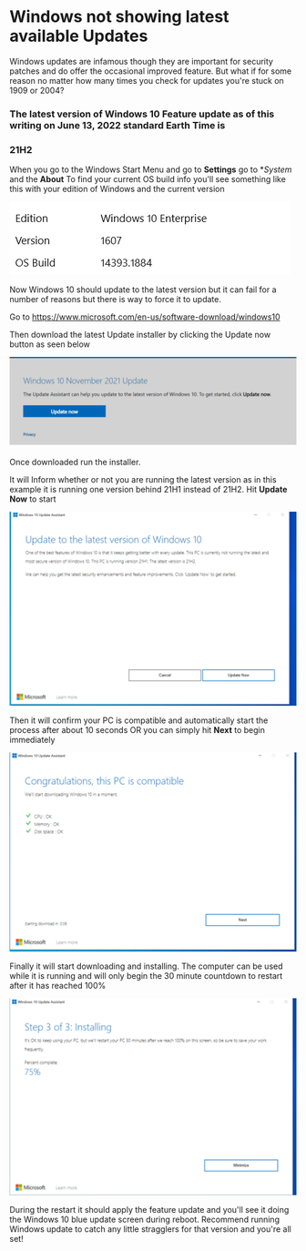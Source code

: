 # Windows not showing latest available Updates

Windows updates are infamous though they are important for security patches and do offer the occasional improved feature. But what if for some reason no matter how many times you check for updates you're stuck on 1909 or 2004?

### The latest version of Windows 10 Feature update as of this writing on June 13, 2022 standard Earth Time is
### 21H2

When you go to the Windows Start Menu and go to **Settings** go to **System* and the **About** To find your current OS build info you'll see something like this with your edition of Windows and the current version

![Version of Windows currently](https://github.com/petrellaperspective/Koitech/blob/main/github_images/version_number.PNG)

Now Windows 10 should update to the latest version but it can fail for a number of reasons but there is way to force it to update.

Go to https://www.microsoft.com/en-us/software-download/windows10

Then download the latest Update installer by clicking the Update now button as seen below

![Update Now Windows Button](https://github.com/petrellaperspective/Koitech/blob/main/github_images/windows10_update.PNG)

Once downloaded run the installer.

It will Inform whether or not you are running the latest version as in this example it is running one version behind 21H1 instead of 21H2. Hit **Update Now** to start

![Update](https://github.com/petrellaperspective/Koitech/blob/main/github_images/step01_update.PNG)

Then it will confirm your PC is compatible and automatically start the process after about 10 seconds OR you can simply hit **Next** to begin immediately

![Checking Compatibility](https://github.com/petrellaperspective/Koitech/blob/main/github_images/step02_update.PNG)

Finally it will start downloading and installing. The computer can be used while it is running and will only begin the 30 minute countdown to restart after it has reached 100%

![Installing Update](https://github.com/petrellaperspective/Koitech/blob/main/github_images/step03_update.PNG)

During the restart it should apply the feature update and you'll see it doing the Windows 10 blue update screen during reboot. Recommend running  Windows update to catch any little stragglers for that version and you're all set!
